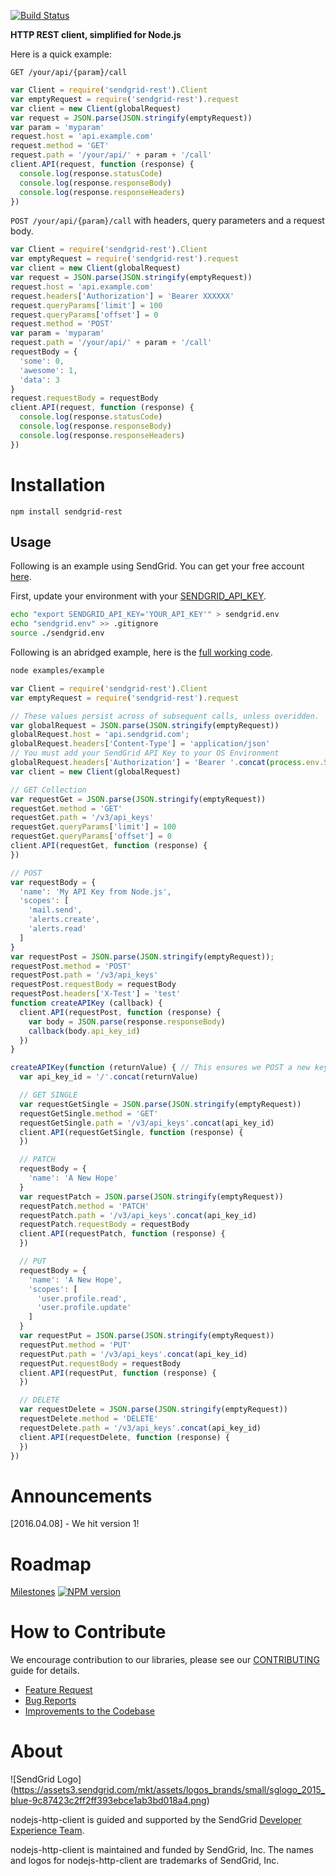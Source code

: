 [![Build Status](https://travis-ci.org/sendgrid/rest.svg?branch=master)](https://travis-ci.org/sendgrid/nodejs-http-client)

**HTTP REST client, simplified for Node.js**

Here is a quick example:

`GET /your/api/{param}/call`

```javascript
var Client = require('sendgrid-rest').Client
var emptyRequest = require('sendgrid-rest').request
var client = new Client(globalRequest)
var request = JSON.parse(JSON.stringify(emptyRequest))
var param = 'myparam'
request.host = 'api.example.com'
request.method = 'GET'
request.path = '/your/api/' + param + '/call'
client.API(request, function (response) {
  console.log(response.statusCode)
  console.log(response.responseBody)
  console.log(response.responseHeaders)
})
```

`POST /your/api/{param}/call` with headers, query parameters and a request body.

```javascript
var Client = require('sendgrid-rest').Client
var emptyRequest = require('sendgrid-rest').request
var client = new Client(globalRequest)
var request = JSON.parse(JSON.stringify(emptyRequest))
request.host = 'api.example.com'
request.headers['Authorization'] = 'Bearer XXXXXX'
request.queryParams['limit'] = 100
request.queryParams['offset'] = 0
request.method = 'POST'
var param = 'myparam'
request.path = '/your/api/' + param + '/call'
requestBody = {
  'some': 0,
  'awesome': 1,
  'data': 3
}
request.requestBody = requestBody
client.API(request, function (response) {
  console.log(response.statusCode)
  console.log(response.responseBody)
  console.log(response.responseHeaders)
})
```

# Installation

`npm install sendgrid-rest`

## Usage ##

Following is an example using SendGrid. You can get your free account [here](https://sendgrid.com/free?source=python-http-client).

First, update your environment with your [SENDGRID_API_KEY](https://app.sendgrid.com/settings/api_keys).

```bash
echo "export SENDGRID_API_KEY='YOUR_API_KEY'" > sendgrid.env
echo "sendgrid.env" >> .gitignore
source ./sendgrid.env
```

Following is an abridged example, here is the [full working code](https://github.com/sendgrid/nodejs-http-client/blob/master/examples/example.js).

```bash
node examples/example
```

```javascript
var Client = require('sendgrid-rest').Client
var emptyRequest = require('sendgrid-rest').request

// These values persist across of subsequent calls, unless overidden.
var globalRequest = JSON.parse(JSON.stringify(emptyRequest))
globalRequest.host = 'api.sendgrid.com';
globalRequest.headers['Content-Type'] = 'application/json'
// You must add your SendGrid API Key to your OS Environment
globalRequest.headers['Authorization'] = 'Bearer '.concat(process.env.SENDGRID_API_KEY)
var client = new Client(globalRequest)

// GET Collection
var requestGet = JSON.parse(JSON.stringify(emptyRequest))
requestGet.method = 'GET'
requestGet.path = '/v3/api_keys'
requestGet.queryParams['limit'] = 100
requestGet.queryParams['offset'] = 0
client.API(requestGet, function (response) {
})

// POST
var requestBody = {
  'name': 'My API Key from Node.js',
  'scopes': [
    'mail.send',
    'alerts.create',
    'alerts.read'
  ]
}
var requestPost = JSON.parse(JSON.stringify(emptyRequest));
requestPost.method = 'POST'
requestPost.path = '/v3/api_keys'
requestPost.requestBody = requestBody
requestPost.headers['X-Test'] = 'test'
function createAPIKey (callback) {
  client.API(requestPost, function (response) {
    var body = JSON.parse(response.responseBody)
    callback(body.api_key_id)
  })
}

createAPIKey(function (returnValue) { // This ensures we POST a new key first, to get the api_key_id
  var api_key_id = '/'.concat(returnValue)

  // GET SINGLE
  var requestGetSingle = JSON.parse(JSON.stringify(emptyRequest))
  requestGetSingle.method = 'GET'
  requestGetSingle.path = '/v3/api_keys'.concat(api_key_id)
  client.API(requestGetSingle, function (response) {
  })

  // PATCH
  requestBody = {
    'name': 'A New Hope'
  }
  var requestPatch = JSON.parse(JSON.stringify(emptyRequest))
  requestPatch.method = 'PATCH'
  requestPatch.path = '/v3/api_keys'.concat(api_key_id)
  requestPatch.requestBody = requestBody
  client.API(requestPatch, function (response) {
  })

  // PUT
  requestBody = {
    'name': 'A New Hope',
    'scopes': [
      'user.profile.read',
      'user.profile.update'
    ]
  }
  var requestPut = JSON.parse(JSON.stringify(emptyRequest))
  requestPut.method = 'PUT'
  requestPut.path = '/v3/api_keys'.concat(api_key_id)
  requestPut.requestBody = requestBody
  client.API(requestPut, function (response) {
  })

  // DELETE
  var requestDelete = JSON.parse(JSON.stringify(emptyRequest))
  requestDelete.method = 'DELETE'
  requestDelete.path = '/v3/api_keys'.concat(api_key_id)
  client.API(requestDelete, function (response) {
  })
})

```

# Announcements

[2016.04.08] - We hit version 1!

# Roadmap

[Milestones](https://github.com/sendgrid/nodejs-http-client/milestones) [![NPM version](https://badge.fury.io/js/sendgrid-rest.svg)](http://badge.fury.io/js/sendgrid-rest)

# How to Contribute

We encourage contribution to our libraries, please see our [CONTRIBUTING](https://github.com/sendgrid/nodejs-http-client/blob/master/CONTRIBUTING.md) guide for details.

* [Feature Request](https://github.com/sendgrid/nodejs-http-client/blob/master/CONTRIBUTING.md#feature_request)
* [Bug Reports](https://github.com/sendgrid/nodejs-http-client/blob/master/CONTRIBUTING.md#submit_a_bug_report)
* [Improvements to the Codebase](https://github.com/sendgrid/nodejs-http-client/blob/master/CONTRIBUTING.md#improvements_to_the_codebase)

# About

![SendGrid Logo]
(https://assets3.sendgrid.com/mkt/assets/logos_brands/small/sglogo_2015_blue-9c87423c2ff2ff393ebce1ab3bd018a4.png)

nodejs-http-client is guided and supported by the SendGrid [Developer Experience Team](mailto:dx@sendgrid.com).

nodejs-http-client is maintained and funded by SendGrid, Inc. The names and logos for nodejs-http-client are trademarks of SendGrid, Inc.